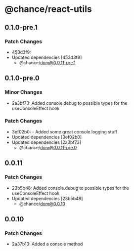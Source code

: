 # @chance/react-utils

## 0.1.0-pre.1

### Patch Changes

- 453d3f9:
- Updated dependencies [453d3f9]
  - @chance/dom@0.0.11-pre.1

## 0.1.0-pre.0

### Minor Changes

- 2a3bf73: Added console.debug to possible types for the useConsoleEffect hook

### Patch Changes

- 3ef02b0: - Added some great console logging stuff
- Updated dependencies [3ef02b0]
- Updated dependencies [2a3bf73]
  - @chance/dom@0.0.11-pre.0

## 0.0.11

### Patch Changes

- 23b5b48: Added console.debug to possible types for the useConsoleEffect hook
- Updated dependencies [23b5b48]
  - @chance/dom@0.0.10

## 0.0.10

### Patch Changes

- 2a37b13: Added a console method

